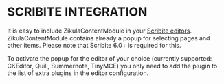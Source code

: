 # SCRIBITE INTEGRATION

It is easy to include ZikulaContentModule in your [Scribite editors](https://github.com/zikula-modules/Scribite/).
ZikulaContentModule contains already a popup for selecting pages and other items.
Please note that Scribite 6.0+ is required for this.

To activate the popup for the editor of your choice (currently supported: CKEditor, Quill, Summernote, TinyMCE)
you only need to add the plugin to the list of extra plugins in the editor configuration.
